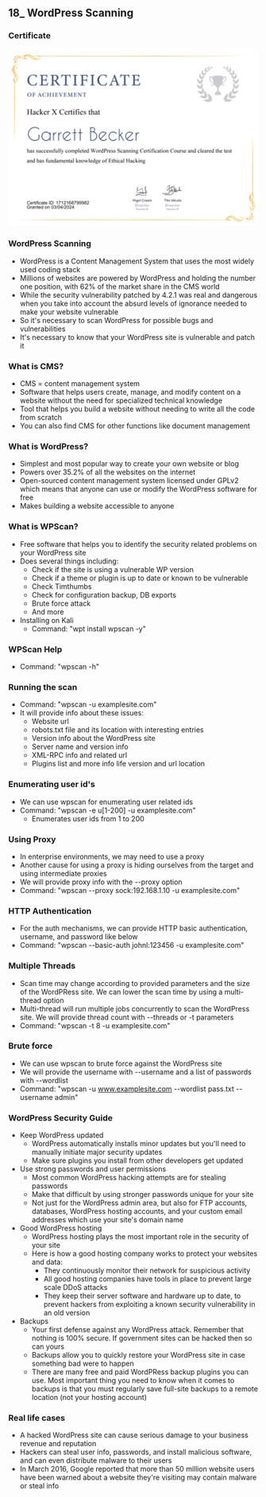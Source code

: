 ## 18_ WordPress Scanning

### Certificate
!["Certificate"](./18_WordPressScanning.jpg)

### WordPress Scanning
- WordPress is a Content Management System that uses the most widely used coding stack
- Millions of websites are powered by WordPress and holding the number one position, with 62% of the market share in the CMS world
- While the security vulnerability patched by 4.2.1 was real and dangerous when you take into account the absurd levels of ignorance needed to make your website vulnerable
- So it's necessary to scan WordPress for possible bugs and vulnerabilities
- It's necessary to know that your WordPress site is vulnerable and patch it

### What is CMS?
- CMS = content management system
- Software that helps users create, manage, and modify content on a website without the need for specialized technical knowledge
- Tool that helps you build a website without needing to write all the code from scratch
- You can also find CMS for other functions like document management

### What is WordPress?
- Simplest and most popular way to create your own website or blog
- Powers over 35.2% of all the websites on the internet
- Open-sourced content management system licensed under GPLv2 which means that anyone can use or modify the WordPress software for free
- Makes building a website accessible to anyone

### What is WPScan?
- Free software that helps you to identify the security related problems on your WordPress site
- Does several things including:
  - Check if the site is using a vulnerable WP version
  - Check if a theme or plugin is up to date or known to be vulnerable
  - Check Timthumbs
  - Check for configuration backup, DB exports
  - Brute force attack
  - And more
- Installing on Kali
  - Command: "wpt install wpscan -y"

### WPScan Help
- Command: "wpscan -h"

### Running the scan
- Command: "wpscan -u examplesite.com"
- It will provide info about these issues:
  - Website url
  - robots.txt file and its location with interesting entries
  - Version info about the WordPress site
  - Server name and version info
  - XML-RPC info and related url
  - Plugins list and more info life version and url location

### Enumerating user id's
- We can use wpscan for enumerating user related ids
- Command: "wpscan -e u[1-200] -u examplesite.com"
  - Enumerates user ids from 1 to 200

### Using Proxy
- In enterprise environments, we may need to use a proxy
- Another cause for using a proxy is hiding ourselves from the target and using intermediate proxies
- We will provide proxy info with the --proxy option
- Command: "wpscan --proxy sock:192.168.1.10 -u examplesite.com"

### HTTP Authentication
- For the auth mechanisms, we can provide HTTP basic authentication, username, and password like below
- Command: "wpscan --basic-auth johnl:123456 -u examplesite.com"

### Multiple Threads
- Scan time may change according to provided parameters and the size of the WordPRess site. We can lower the scan time by using a multi-thread option
- Multi-thread will run multiple jobs concurrently to scan the WordPress site. We will provide thread count with --threads or -t parameters
- Command: "wpscan -t 8 -u examplesite.com"

### Brute force
- We can use wpscan to brute force against the WordPress site
- We will provide the username with --username and a list of passwords with --wordlist
- Command: "wpscan -u www.examplesite.com --wordlist pass.txt --username admin"

### WordPress Security Guide
- Keep WordPress updated
  - WordPress automatically installs minor updates but you'll need to manually initiate major security updates
  - Make sure plugins you install from other developers get updated
- Use strong passwords and user permissions
  - Most common WordPress hacking attempts are for stealing passwords
  - Make that difficult by using stronger passwords unique for your site
  - Not just for the WordPress admin area, but also for FTP accounts, databases, WordPress hosting accounts, and your custom email addresses which use your site's domain name
- Good WordPress hosting
  - WordPress hosting plays the most important role in the security of your site
  - Here is how a good hosting company works to protect your websites and data:
    - They continuously monitor their network for suspicious activity
    - All good hosting companies have tools in place to prevent large scale DDoS attacks
    - They keep their server software and hardware up to date, to prevent hackers from exploiting a known security vulnerability in an old version
- Backups
  - Your first defense against any WordPress attack. Remember that nothing is 100% secure. If government sites can be hacked then so can yours
  - Backups allow you to quickly restore your WordPress site in case something bad were to happen
  - There are many free and paid WordPRess backup plugins you can use. Most important thing you need to know when it comes to backups is that you must regularly save full-site backups to a remote location (not your hosting account)

### Real life cases
- A hacked WordPress site can cause serious damage to your business revenue and reputation
- Hackers can steal user info, passwords, and install malicious software, and can even distribute malware to their users
- In March 2016, Google reported that more than 50 million website users have been warned about a website they're visiting may contain malware or steal info